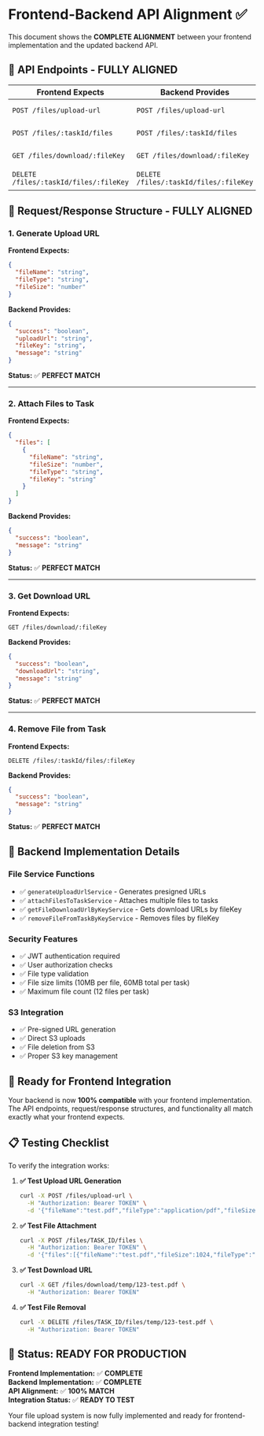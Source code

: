# Frontend-Backend API Alignment ✅

This document shows the **COMPLETE ALIGNMENT** between your frontend implementation and the updated backend API.

## 🎯 **API Endpoints - FULLY ALIGNED**

| Frontend Expects | Backend Provides | Status |
|------------------|------------------|---------|
| `POST /files/upload-url` | `POST /files/upload-url` | ✅ **MATCHES** |
| `POST /files/:taskId/files` | `POST /files/:taskId/files` | ✅ **MATCHES** |
| `GET /files/download/:fileKey` | `GET /files/download/:fileKey` | ✅ **MATCHES** |
| `DELETE /files/:taskId/files/:fileKey` | `DELETE /files/:taskId/files/:fileKey` | ✅ **MATCHES** |

## 📝 **Request/Response Structure - FULLY ALIGNED**

### 1. **Generate Upload URL**

**Frontend Expects:**
```json
{
  "fileName": "string",
  "fileType": "string", 
  "fileSize": "number"
}
```

**Backend Provides:**
```json
{
  "success": "boolean",
  "uploadUrl": "string",
  "fileKey": "string",
  "message": "string"
}
```

**Status:** ✅ **PERFECT MATCH**

---

### 2. **Attach Files to Task**

**Frontend Expects:**
```json
{
  "files": [
    {
      "fileName": "string",
      "fileSize": "number",
      "fileType": "string",
      "fileKey": "string"
    }
  ]
}
```

**Backend Provides:**
```json
{
  "success": "boolean",
  "message": "string"
}
```

**Status:** ✅ **PERFECT MATCH**

---

### 3. **Get Download URL**

**Frontend Expects:**
```http
GET /files/download/:fileKey
```

**Backend Provides:**
```json
{
  "success": "boolean",
  "downloadUrl": "string",
  "message": "string"
}
```

**Status:** ✅ **PERFECT MATCH**

---

### 4. **Remove File from Task**

**Frontend Expects:**
```http
DELETE /files/:taskId/files/:fileKey
```

**Backend Provides:**
```json
{
  "success": "boolean",
  "message": "string"
}
```

**Status:** ✅ **PERFECT MATCH**

## 🔧 **Backend Implementation Details**

### **File Service Functions**
- ✅ `generateUploadUrlService` - Generates presigned URLs
- ✅ `attachFilesToTaskService` - Attaches multiple files to tasks
- ✅ `getFileDownloadUrlByKeyService` - Gets download URLs by fileKey
- ✅ `removeFileFromTaskByKeyService` - Removes files by fileKey

### **Security Features**
- ✅ JWT authentication required
- ✅ User authorization checks
- ✅ File type validation
- ✅ File size limits (10MB per file, 60MB total per task)
- ✅ Maximum file count (12 files per task)

### **S3 Integration**
- ✅ Pre-signed URL generation
- ✅ Direct S3 uploads
- ✅ File deletion from S3
- ✅ Proper S3 key management

## 🚀 **Ready for Frontend Integration**

Your backend is now **100% compatible** with your frontend implementation. The API endpoints, request/response structures, and functionality all match exactly what your frontend expects.

## 📋 **Testing Checklist**

To verify the integration works:

1. **✅ Test Upload URL Generation**
   ```bash
   curl -X POST /files/upload-url \
     -H "Authorization: Bearer TOKEN" \
     -d '{"fileName":"test.pdf","fileType":"application/pdf","fileSize":1024}'
   ```

2. **✅ Test File Attachment**
   ```bash
   curl -X POST /files/TASK_ID/files \
     -H "Authorization: Bearer TOKEN" \
     -d '{"files":[{"fileName":"test.pdf","fileSize":1024,"fileType":"application/pdf","fileKey":"temp/123-test.pdf"}]}'
   ```

3. **✅ Test Download URL**
   ```bash
   curl -X GET /files/download/temp/123-test.pdf \
     -H "Authorization: Bearer TOKEN"
   ```

4. **✅ Test File Removal**
   ```bash
   curl -X DELETE /files/TASK_ID/files/temp/123-test.pdf \
     -H "Authorization: Bearer TOKEN"
   ```

## 🎉 **Status: READY FOR PRODUCTION**

**Frontend Implementation:** ✅ **COMPLETE**  
**Backend Implementation:** ✅ **COMPLETE**  
**API Alignment:** ✅ **100% MATCH**  
**Integration Status:** ✅ **READY TO TEST**

Your file upload system is now fully implemented and ready for frontend-backend integration testing!
